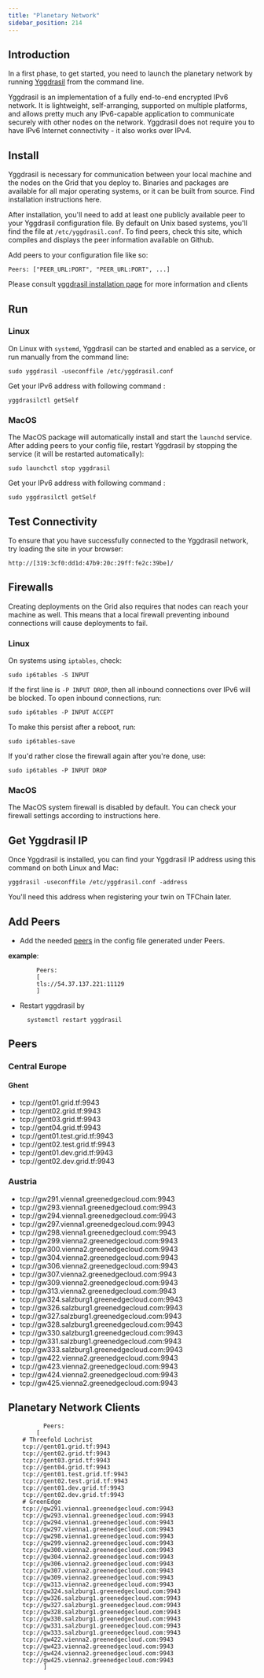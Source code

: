```yaml
---
title: "Planetary Network"
sidebar_position: 214
---
```







## Introduction

In a first phase, to get started, you need to launch the planetary network by running [Yggdrasil](https://yggdrasil-network.github.io) from the command line. 

Yggdrasil is an implementation of a fully end-to-end encrypted IPv6 network. It is lightweight, self-arranging, supported on multiple platforms, and allows pretty much any IPv6-capable application to communicate securely with other nodes on the network. Yggdrasil does not require you to have IPv6 Internet connectivity - it also works over IPv4.

## Install

Yggdrasil is necessary for communication between your local machine and the nodes on the Grid that you deploy to. Binaries and packages are available for all major operating systems, or it can be built from source. Find installation instructions here.

After installation, you'll need to add at least one publicly available peer to your Yggdrasil configuration file. By default on Unix based systems, you'll find the file at `/etc/yggdrasil.conf`. To find peers, check this site, which compiles and displays the peer information available on Github.

Add peers to your configuration file like so:

```
Peers: ["PEER_URL:PORT", "PEER_URL:PORT", ...]
```

Please consult [yggdrasil installation page](https://yggdrasil-network.github.io/installation.html) for more information and clients

## Run

### Linux

On Linux with `systemd`, Yggdrasil can be started and enabled as a service, or run manually from the command line:

```
sudo yggdrasil -useconffile /etc/yggdrasil.conf
```

Get your IPv6 address with following command :

```
yggdrasilctl getSelf
```

### MacOS

The MacOS package will automatically install and start the `launchd` service. After adding peers to your config file, restart Yggdrasil by stopping the service (it will be restarted automatically):

```
sudo launchctl stop yggdrasil
```

Get your IPv6 address with following command :

```
sudo yggdrasilctl getSelf
```

## Test Connectivity

To ensure that you have successfully connected to the Yggdrasil network, try loading the site in your browser:

```
http://[319:3cf0:dd1d:47b9:20c:29ff:fe2c:39be]/
```

## Firewalls

Creating deployments on the Grid also requires that nodes can reach your machine as well. This means that a local firewall preventing inbound connections will cause deployments to fail.

### Linux

On systems using `iptables`, check:
```
sudo ip6tables -S INPUT
```

If the first line is `-P INPUT DROP`, then all inbound connections over IPv6 will be blocked. To open inbound connections, run:

```
sudo ip6tables -P INPUT ACCEPT
```

To make this persist after a reboot, run:

```
sudo ip6tables-save
```

If you'd rather close the firewall again after you're done, use:

```
sudo ip6tables -P INPUT DROP
```

### MacOS

The MacOS system firewall is disabled by default. You can check your firewall settings according to instructions here.

## Get Yggdrasil IP

Once Yggdrasil is installed, you can find your Yggdrasil IP address using this command on both Linux and Mac:

```
yggdrasil -useconffile /etc/yggdrasil.conf -address
```

You'll need this address when registering your twin on TFChain later.


## Add Peers


 - Add the needed [peers](https://publicpeers.neilalexander.dev/) in the config file generated under Peers.

  **example**:
```
        Peers:
        [
        tls://54.37.137.221:11129
        ]
```
- Restart yggdrasil by

        systemctl restart yggdrasil

## Peers

### Central Europe

#### Ghent

- tcp://gent01.grid.tf:9943
- tcp://gent02.grid.tf:9943
- tcp://gent03.grid.tf:9943
- tcp://gent04.grid.tf:9943
- tcp://gent01.test.grid.tf:9943
- tcp://gent02.test.grid.tf:9943
- tcp://gent01.dev.grid.tf:9943
- tcp://gent02.dev.grid.tf:9943

### Austria

- tcp://gw291.vienna1.greenedgecloud.com:9943
- tcp://gw293.vienna1.greenedgecloud.com:9943
- tcp://gw294.vienna1.greenedgecloud.com:9943
- tcp://gw297.vienna1.greenedgecloud.com:9943
- tcp://gw298.vienna1.greenedgecloud.com:9943
- tcp://gw299.vienna2.greenedgecloud.com:9943
- tcp://gw300.vienna2.greenedgecloud.com:9943
- tcp://gw304.vienna2.greenedgecloud.com:9943
- tcp://gw306.vienna2.greenedgecloud.com:9943
- tcp://gw307.vienna2.greenedgecloud.com:9943
- tcp://gw309.vienna2.greenedgecloud.com:9943
- tcp://gw313.vienna2.greenedgecloud.com:9943
- tcp://gw324.salzburg1.greenedgecloud.com:9943
- tcp://gw326.salzburg1.greenedgecloud.com:9943
- tcp://gw327.salzburg1.greenedgecloud.com:9943
- tcp://gw328.salzburg1.greenedgecloud.com:9943
- tcp://gw330.salzburg1.greenedgecloud.com:9943
- tcp://gw331.salzburg1.greenedgecloud.com:9943
- tcp://gw333.salzburg1.greenedgecloud.com:9943
- tcp://gw422.vienna2.greenedgecloud.com:9943
- tcp://gw423.vienna2.greenedgecloud.com:9943
- tcp://gw424.vienna2.greenedgecloud.com:9943
- tcp://gw425.vienna2.greenedgecloud.com:9943

## Planetary Network Clients

```
          Peers:
        [
    # Threefold Lochrist
    tcp://gent01.grid.tf:9943
    tcp://gent02.grid.tf:9943
    tcp://gent03.grid.tf:9943
    tcp://gent04.grid.tf:9943
    tcp://gent01.test.grid.tf:9943
    tcp://gent02.test.grid.tf:9943
    tcp://gent01.dev.grid.tf:9943
    tcp://gent02.dev.grid.tf:9943
    # GreenEdge
    tcp://gw291.vienna1.greenedgecloud.com:9943
    tcp://gw293.vienna1.greenedgecloud.com:9943
    tcp://gw294.vienna1.greenedgecloud.com:9943
    tcp://gw297.vienna1.greenedgecloud.com:9943
    tcp://gw298.vienna1.greenedgecloud.com:9943
    tcp://gw299.vienna2.greenedgecloud.com:9943
    tcp://gw300.vienna2.greenedgecloud.com:9943
    tcp://gw304.vienna2.greenedgecloud.com:9943
    tcp://gw306.vienna2.greenedgecloud.com:9943
    tcp://gw307.vienna2.greenedgecloud.com:9943
    tcp://gw309.vienna2.greenedgecloud.com:9943
    tcp://gw313.vienna2.greenedgecloud.com:9943
    tcp://gw324.salzburg1.greenedgecloud.com:9943
    tcp://gw326.salzburg1.greenedgecloud.com:9943
    tcp://gw327.salzburg1.greenedgecloud.com:9943
    tcp://gw328.salzburg1.greenedgecloud.com:9943
    tcp://gw330.salzburg1.greenedgecloud.com:9943
    tcp://gw331.salzburg1.greenedgecloud.com:9943
    tcp://gw333.salzburg1.greenedgecloud.com:9943
    tcp://gw422.vienna2.greenedgecloud.com:9943
    tcp://gw423.vienna2.greenedgecloud.com:9943
    tcp://gw424.vienna2.greenedgecloud.com:9943
    tcp://gw425.vienna2.greenedgecloud.com:9943
          ]
```

